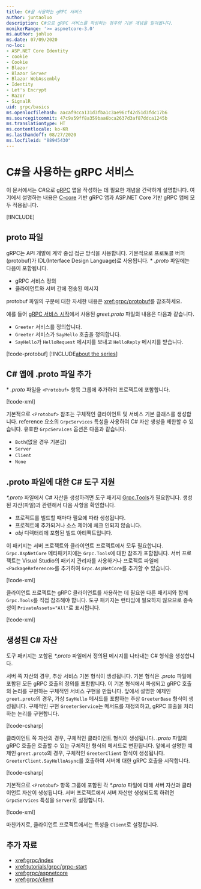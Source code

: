 ```yaml
---
title: C#을 사용하는 gRPC 서비스
author: juntaoluo
description: C#으로 gRPC 서비스를 작성하는 경우의 기본 개념을 알아봅니다.
monikerRange: '>= aspnetcore-3.0'
ms.author: johluo
ms.date: 07/09/2020
no-loc:
- ASP.NET Core Identity
- cookie
- Cookie
- Blazor
- Blazor Server
- Blazor WebAssembly
- Identity
- Let's Encrypt
- Razor
- SignalR
uid: grpc/basics
ms.openlocfilehash: aacaf9cca131d3fba1c3ae96cf42d51d3fdc17b6
ms.sourcegitcommit: 47c9a59ff8a359baa6bca2637d3af87ddca1245b
ms.translationtype: HT
ms.contentlocale: ko-KR
ms.lasthandoff: 08/27/2020
ms.locfileid: "88945430"
---
```

# <a name="grpc-services-with-c"></a>C\#을 사용하는 gRPC 서비스

이 문서에서는 C#으로 [gRPC](https://grpc.io/docs/guides/) 앱을 작성하는 데 필요한 개념을 간략하게 설명합니다. 여기에서 설명하는 내용은 [C-core](https://grpc.io/blog/grpc-stacks) 기반 gRPC 앱과 ASP.NET Core 기반 gRPC 앱에 모두 적용됩니다.

[!INCLUDE[](~/includes/gRPCazure.md)]

## <a name="proto-file"></a>proto 파일

gRPC는 API 개발에 계약 중심 접근 방식을 사용합니다. 기본적으로 프로토콜 버퍼(protobuf)가 IDL(Interface Design Language)로 사용됩니다. \* *.proto* 파일에는 다음이 포함됩니다.

* gRPC 서비스 정의
* 클라이언트와 서버 간에 전송된 메시지

protobuf 파일의 구문에 대한 자세한 내용은 <xref:grpc/protobuf>를 참조하세요.

예를 들어 [gRPC 서비스 시작](xref:tutorials/grpc/grpc-start)에서 사용된 *greet.proto* 파일의 내용은 다음과 같습니다.

* `Greeter` 서비스를 정의합니다.
* `Greeter` 서비스가 `SayHello` 호출을 정의합니다.
* `SayHello`가 `HelloRequest` 메시지를 보내고 `HelloReply` 메시지를 받습니다.

[!code-protobuf[](~/tutorials/grpc/grpc-start/sample/GrpcGreeter/Protos/greet.proto)]
[!INCLUDE[about the series](~/includes/code-comments-loc.md)]

## <a name="add-a-proto-file-to-a-c-app"></a>C\# 앱에 .proto 파일 추가

\* *.proto* 파일을 `<Protobuf>` 항목 그룹에 추가하여 프로젝트에 포함합니다.

[!code-xml[](~/tutorials/grpc/grpc-start/sample/GrpcGreeter/GrpcGreeter.csproj?highlight=2&range=7-9)]

기본적으로 `<Protobuf>` 참조는 구체적인 클라이언트 및 서비스 기본 클래스를 생성합니다. reference 요소의 `GrpcServices` 특성을 사용하여 C# 자산 생성을 제한할 수 있습니다. 유효한 `GrpcServices` 옵션은 다음과 같습니다.

* `Both`(없을 경우 기본값)
* `Server`
* `Client`
* `None`

## <a name="c-tooling-support-for-proto-files"></a>.proto 파일에 대한 C# 도구 지원

*\*.proto* 파일에서 C# 자산을 생성하려면 도구 패키지 [Grpc.Tools](https://www.nuget.org/packages/Grpc.Tools/)가 필요합니다. 생성된 자산(파일)과 관련해서 다음 사항을 확인합니다.

* 프로젝트를 빌드할 때마다 필요에 따라 생성됩니다.
* 프로젝트에 추가되거나 소스 제어에 체크 인되지 않습니다.
* *obj* 디렉터리에 포함된 빌드 아티팩트입니다.

이 패키지는 서버 프로젝트와 클라이언트 프로젝트에서 모두 필요합니다. `Grpc.AspNetCore` 메타패키지에는 `Grpc.Tools`에 대한 참조가 포함됩니다. 서버 프로젝트는 Visual Studio의 패키지 관리자를 사용하거나 프로젝트 파일에 `<PackageReference>`를 추가하여 `Grpc.AspNetCore`를 추가할 수 있습니다.

[!code-xml[](~/tutorials/grpc/grpc-start/sample/GrpcGreeter/GrpcGreeter.csproj?highlight=1&range=12)]

클라이언트 프로젝트는 gRPC 클라이언트를 사용하는 데 필요한 다른 패키지와 함께 `Grpc.Tools`를 직접 참조해야 합니다. 도구 패키지는 런타임에 필요하지 않으므로 종속성이 `PrivateAssets="All"`로 표시됩니다.

[!code-xml[](~/tutorials/grpc/grpc-start/sample/GrpcGreeterClient/GrpcGreeterClient.csproj?highlight=3&range=9-11)]

## <a name="generated-c-assets"></a>생성된 C# 자산

도구 패키지는 포함된 *\*.proto* 파일에서 정의된 메시지를 나타내는 C# 형식을 생성합니다.

서버 쪽 자산의 경우, 추상 서비스 기본 형식이 생성됩니다. 기본 형식은 *.proto* 파일에 포함된 모든 gRPC 호출의 정의를 포함합니다. 이 기본 형식에서 파생되고 gRPC 호출의 논리를 구현하는 구체적인 서비스 구현을 만듭니다. 앞에서 설명한 예제인 `greet.proto`의 경우, 가상 `SayHello` 메서드를 포함하는 추상 `GreeterBase` 형식이 생성됩니다. 구체적인 구현 `GreeterService`는 메서드를 재정의하고, gRPC 호출을 처리하는 논리를 구현합니다.

[!code-csharp[](~/tutorials/grpc/grpc-start/sample/GrpcGreeter/Services/GreeterService.cs?name=snippet)]

클라이언트 쪽 자산의 경우, 구체적인 클라이언트 형식이 생성됩니다. *.proto* 파일의 gRPC 호출은 호출할 수 있는 구체적인 형식의 메서드로 변환됩니다. 앞에서 설명한 예제인 `greet.proto`의 경우, 구체적인 `GreeterClient` 형식이 생성됩니다. `GreeterClient.SayHelloAsync`를 호출하여 서버에 대한 gRPC 호출을 시작합니다.

[!code-csharp[](~/tutorials/grpc/grpc-start/sample/GrpcGreeterClient/Program.cs?name=snippet)]

기본적으로 `<Protobuf>` 항목 그룹에 포함된 각 *\*.proto* 파일에 대해 서버 자산과 클라이언트 자산이 생성됩니다. 서버 프로젝트에서 서버 자산만 생성되도록 하려면 `GrpcServices` 특성을 `Server`로 설정합니다.

[!code-xml[](~/tutorials/grpc/grpc-start/sample/GrpcGreeter/GrpcGreeter.csproj?highlight=2&range=7-9)]

마찬가지로, 클라이언트 프로젝트에서는 특성을 `Client`로 설정합니다.

## <a name="additional-resources"></a>추가 자료

* <xref:grpc/index>
* <xref:tutorials/grpc/grpc-start>
* <xref:grpc/aspnetcore>
* <xref:grpc/client>
